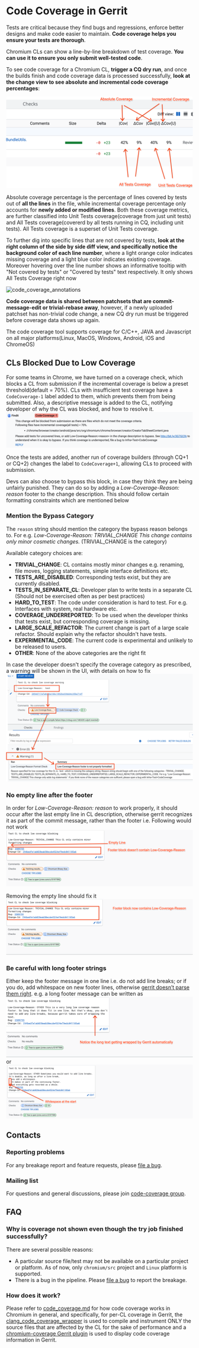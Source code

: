# Code Coverage in Gerrit

Tests are critical because they find bugs and regressions, enforce better
designs and make code easier to maintain. **Code coverage helps you ensure your
tests are thorough**.

Chromium CLs can show a line-by-line breakdown of test coverage. **You can use
it to ensure you only submit well-tested code**.

To see code coverage for a Chromium CL, **trigger a CQ dry run**, and once the
builds finish and code coverage data is processed successfully, **look at the
change view to see absolute and incremental code coverage percentages**:

![code_coverage_percentages]

Absolute coverage percentage is the percentage of lines covered by tests
out of **all the lines** in the file, while incremental coverage percentage only
accounts for **newly added or modified lines**. Both these coverage metrics, are further
classified into Unit Tests coverage(coverage from just unit tests) and All Tests coverage(covererd by all tests running in CQ, including unit tests). All Tests coverage is a superset of Unit Tests coverage.

To further dig into specific lines that are not covered by tests, **look at the
right column of the side by side diff view, and specifically notice the
background color of each line number**, where a light orange color indicates
missing coverage and a light blue color indicates existing coverage. Moreover
hovering over the line number shows an informative tooltip with
"Not covered by tests" or "Covered by tests" text respectively. It only shows
All Tests Coverage right now

![code_coverage_annotations]

**Code coverage data is shared between patchsets that are commit-message-edit or
trivial-rebase away**, however, if a newly uploaded patchset has
non-trivial code change, a new CQ dry run must be triggered before coverage data
shows up again.

The code coverage tool supports coverage for C/C++, JAVA and Javascript on all major platforms(Linux, MacOS, Windows, Android, iOS and ChromeOS)

## CLs Blocked Due to Low Coverage
For some teams in Chrome, we have turned on a coverage check, which blocks a CL from submission if the incremental coverage is below a preset threshold(default = 70%). CLs with insufficient test coverage have a `CodeCoverage-1` label added to them, which prevents them from being submitted. Also, a descriptive message is added to the CL, notifying developer of why the CL was blocked, and how to resolve it.
![low_coverage_message]

Once the tests are added, another run of coverage builders (through CQ+1 or CQ+2) changes the label to `CodeCoverage+1`, allowing CLs to proceed with submission.

Devs can also choose to bypass this block, in case they think they are being unfairly punished. They can do so by adding a *Low-Coverage-Reason: reason* footer to the change description. This should follow certain formatting constraints which are mentioned below

### Mention the Bypass Category

The `reason` string should mention the category the bypass reason belongs to. For e.g. *Low-Coverage-Reason: TRIVIAL_CHANGE This change contains only minor cosmetic changes.* (TRIVIAL_CHANGE is the category)

Available category choices are:
* **TRIVIAL_CHANGE**: CL contains mostly minor changes e.g. renaming, file moves, logging statements, simple interface definitions etc.
* **TESTS_ARE_DISABLED**: Corresponding tests exist, but they are currently disabled.
* **TESTS_IN_SEPARATE_CL**: Developer plan to write tests in a separate CL (Should not be exercised often as per best practices)
* **HARD_TO_TEST**: The code under consideration is hard to test. For e.g. Interfaces with system, real hardware etc.
* **COVERAGE_UNDERREPORTED**: To be used when the developer thinks that tests exist, but corresponding coverage is missing.
* **LARGE_SCALE_REFACTOR**: The current change is part of a large scale refactor. Should explain why the refactor shouldn't have tests.
* **EXPERIMENTAL_CODE**: The current code is experimental and unlikely to be released to users.
* **OTHER**: None of the above categories are the right fit

In case the developer doesn't specify the coverage category as prescribed, a warning will be shown in the UI, with details on how to fix
![impropery_formatted_coverage_footer]

### No empty line after the footer
In order for *Low-Coverage-Reason: reason* to work properly, it should occur after the last empty line in CL description, otherwise gerrit recognizes it as part of the commit message, rather than the footer i.e. Following would not work
![empty_line_after_footer]

Removing the empty line should fix it
![no_empty_line_after_footer]

### Be careful with long footer strings
Either keep the footer message in one line i.e. do not add line breaks; or if you do, add whitespace on new footer lines, otherwise [gerrit doesn’t parse them right]. e.g. a long footer message can be written as
![long_footer]
or
![line_break_footer]

## Contacts

### Reporting problems
For any breakage report and feature requests, please [file a bug].

### Mailing list
For questions and general discussions, please join [code-coverage group].

## FAQ
### Why is coverage not shown even though the try job finished successfully?

There are several possible reasons:
* A particular source file/test may not be available on a particular project or
platform. As of now, only `chromium/src` project and `Linux` platform is
supported.
* There is a bug in the pipeline. Please [file a bug] to report the breakage.

### How does it work?

Please refer to [code_coverage.md] for how code coverage works in Chromium in
general, and specifically, for per-CL coverage in Gerrit, the
[clang_code_coverage_wrapper] is used to compile and instrument ONLY the source
files that are affected by the CL for the sake of performance and a
[chromium-coverage Gerrit plugin] is used to display code coverage information
in Gerrit.


[choose_tryjobs]: images/code_coverage_choose_tryjobs.png
[code_coverage_annotations]: images/code_coverage_annotations.png
[code_coverage_percentages]: images/code_coverage_percentages.png
[low_coverage_message]: images/low_coverage_message.png
[empty_line_after_footer]: images/empty_line_after_footer.png
[no_empty_line_after_footer]: images/no_empty_line_after_footer.png
[long_footer]: images/long_footer.png
[line_break_footer]: images/line_break_footer.png
[impropery_formatted_coverage_footer]: images/improperly_formatted_coverage_footer.png
[file a bug]: https://bugs.chromium.org/p/chromium/issues/entry?components=Infra%3ETest%3ECodeCoverage
[code-coverage group]: https://groups.google.com/a/chromium.org/forum/#!forum/code-coverage
[code_coverage.md]: code_coverage.md
[clang_code_coverage_wrapper]: https://chromium.googlesource.com/chromium/src/+/main/docs/clang_code_coverage_wrapper.md
[chromium-coverage Gerrit plugin]: https://chromium.googlesource.com/infra/gerrit-plugins/code-coverage/
[gerrit doesn’t parse them right]: https://bugs.chromium.org/p/chromium/issues/detail?id=1459714#c9

